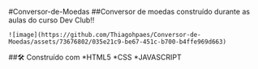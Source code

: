 #Conversor-de-Moedas
##Conversor de moedas construído durante as aulas do curso Dev Club!!
```
![image](https://github.com/Thiagohpaes/Conversor-de-Moedas/assets/73676802/035e21c9-be67-451c-b700-b4ffe969d663)

```
##🛠️ Construído com
*HTML5
*CSS
*JAVASCRIPT
